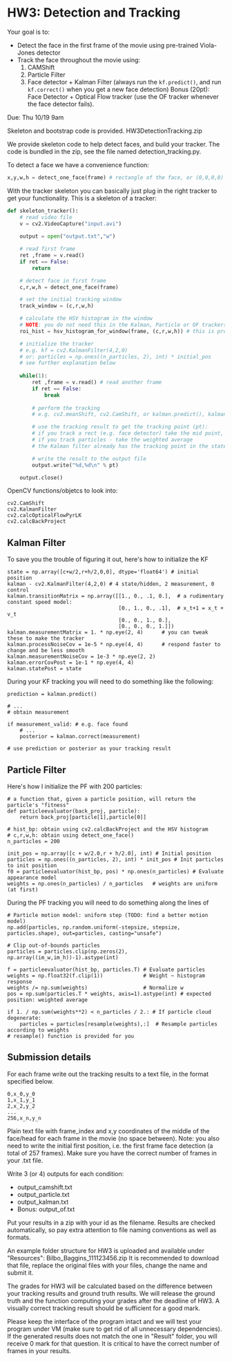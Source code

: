 # HW3: Detection and Tracking

Your goal is to:
* Detect the face in the first frame of the movie using pre-trained Viola-Jones detector
* Track the face throughout the movie using:
   1. CAMShift
   2. Particle Filter
   3. Face detector + Kalman Filter (always run the `kf.predict()`, and run `kf.correct()` when you get a new face detection)
Bonus (20pt): Face Detector + Optical Flow tracker (use the OF tracker whenever the face detector fails).

Due: Thu 10/19 9am

Skeleton and bootstrap code is provided.
HW3DetectionTracking.zip

We provide skeleton code to help detect faces, and build your tracker.
The code is bundled in the zip, see the file named detection_tracking.py.

To detect a face we have a convenience function:
```python
x,y,w,h = detect_one_face(frame) # rectangle of the face, or (0,0,0,0) if no face found
```

With the tracker skeleton you can basically just plug in the right tracker to get your functionality.
This is a skeleton of a tracker:
```python
def skeleton_tracker():
    # read video file
    v = cv2.VideoCapture("input.avi")
    
    output = open("output.txt","w")

    # read first frame
    ret ,frame = v.read()
    if ret == False:
        return

    # detect face in first frame
    c,r,w,h = detect_one_face(frame)

    # set the initial tracking window
    track_window = (c,r,w,h)

    # calculate the HSV histogram in the window
    # NOTE: you do not need this in the Kalman, Particle or OF trackers
    roi_hist = hsv_histogram_for_window(frame, (c,r,w,h)) # this is provided for you

    # initialize the tracker
    # e.g. kf = cv2.KalmanFilter(4,2,0)
    # or: particles = np.ones((n_particles, 2), int) * initial_pos
    # see further explanation below
    
    while(1):
        ret ,frame = v.read() # read another frame
        if ret == False:
            break
        
        # perform the tracking
        # e.g. cv2.meanShift, cv2.CamShift, or kalman.predict(), kalman.correct()

        # use the tracking result to get the tracking point (pt):
        # if you track a rect (e.g. face detector) take the mid point,
        # if you track particles - take the weighted average
        # the Kalman filter already has the tracking point in the state vector

        # write the result to the output file
        output.write("%d,%d\n" % pt)

    output.close()
```

OpenCV functions/objetcs to look into:
```
cv2.CamShift
cv2.KalmanFilter
cv2.calcOpticalFlowPyrLK
cv2.calcBackProject
```

## Kalman Filter

To save you the trouble of figuring it out, here's how to initialize the KF
```
state = np.array([c+w/2,r+h/2,0,0], dtype='float64') # initial position
kalman - cv2.KalmanFilter(4,2,0) # 4 state/hidden, 2 measurement, 0 control
kalman.transitionMatrix = np.array([[1., 0., .1, 0.],  # a rudimentary constant speed model:
                                    [0., 1., 0., .1],  # x_t+1 = x_t + v_t
                                    [0., 0., 1., 0.],
                                    [0., 0., 0., 1.]])
kalman.measurementMatrix = 1. * np.eye(2, 4)      # you can tweak these to make the tracker
kalman.processNoiseCov = 1e-5 * np.eye(4, 4)      # respond faster to change and be less smooth
kalman.measurementNoiseCov = 1e-3 * np.eye(2, 2)
kalman.errorCovPost = 1e-1 * np.eye(4, 4)
kalman.statePost = state
```

During your KF tracking you will need to do something like the following:
```
prediction = kalman.predict()

# ...
# obtain measurement

if measurement_valid: # e.g. face found
    # ...
    posterior = kalman.correct(measurement)

# use prediction or posterior as your tracking result
```

## Particle Filter
Here's how I initialize the PF with 200 particles:
```
# a function that, given a particle position, will return the particle's "fitness"
def particleevaluator(back_proj, particle):
    return back_proj[particle[1],particle[0]]

# hist_bp: obtain using cv2.calcBackProject and the HSV histogram
# c,r,w,h: obtain using detect_one_face()
n_particles = 200

init_pos = np.array([c + w/2.0,r + h/2.0], int) # Initial position
particles = np.ones((n_particles, 2), int) * init_pos # Init particles to init position
f0 = particleevaluator(hist_bp, pos) * np.ones(n_particles) # Evaluate appearance model
weights = np.ones(n_particles) / n_particles   # weights are uniform (at first)
```

During the PF tracking you will need to do something along the lines of
```
# Particle motion model: uniform step (TODO: find a better motion model)
np.add(particles, np.random.uniform(-stepsize, stepsize, particles.shape), out=particles, casting="unsafe")

# Clip out-of-bounds particles
particles = particles.clip(np.zeros(2), np.array((im_w,im_h))-1).astype(int)

f = particleevaluator(hist_bp, particles.T) # Evaluate particles
weights = np.float32(f.clip(1))             # Weight ~ histogram response
weights /= np.sum(weights)                  # Normalize w
pos = np.sum(particles.T * weights, axis=1).astype(int) # expected position: weighted average

if 1. / np.sum(weights**2) < n_particles / 2.: # If particle cloud degenerate:
    particles = particles[resample(weights),:]  # Resample particles according to weights
# resample() function is provided for you
```

## Submission details

For each frame write out the tracking results to a text file, in the format specified below.
```
0,x_0,y_0
1,x_1,y_1
2,x_2,y_2
...
256,x_n,y_n
```
Plain text file with frame_index and x,y coordinates of the middle of the face/head for each frame in the movie (no space between).
Note: you also need to write the initial first position, i.e. the first frame face detection (a total of 257 frames). Make sure you have the correct number of frames in your .txt file.

Write 3 (or 4) outputs for each condition:
* output_camshift.txt
* output_particle.txt
* output_kalman.txt
* Bonus: output_of.txt

Put your results in a zip with your id as the filename.
Results are checked automatically, so pay extra attention to file naming conventions as well as formats.

An example folder structure for HW3 is uploaded and available under "Resources": Bilbo_Baggins_111123456.zip
It is recommended to download that file, replace the original files with your files, change the name and submit it.

The grades for HW3 will be calculated based on the difference between your tracking results and ground truth results.
We will release the ground truth and the function computing your grades after the deadline of HW3. A visually correct tracking result should be sufficient for a good mark.

Please keep the interface of the program intact and we will test your program under VM (make sure to get rid of all unnecessary dependencies). If the generated results does not match the one in "Result" folder, you will receive 0 mark for that question. It is critical to have the correct number of frames in your results.
